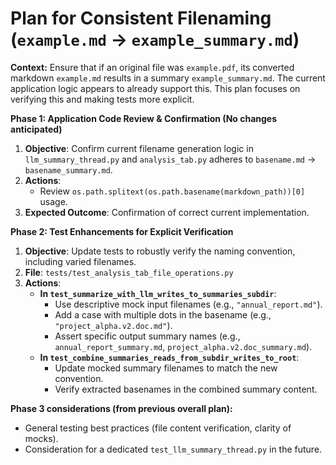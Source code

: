 # Plan for Consistent Filenaming (`example.md` -> `example_summary.md`)

**Context:** Ensure that if an original file was `example.pdf`, its converted markdown `example.md` results in a summary `example_summary.md`. The current application logic appears to already support this. This plan focuses on verifying this and making tests more explicit.

**Phase 1: Application Code Review & Confirmation (No changes anticipated)**

1.  **Objective**: Confirm current filename generation logic in `llm_summary_thread.py` and `analysis_tab.py` adheres to `basename.md` -> `basename_summary.md`.
2.  **Actions**:
    - Review `os.path.splitext(os.path.basename(markdown_path))[0]` usage.
3.  **Expected Outcome**: Confirmation of correct current implementation.

**Phase 2: Test Enhancements for Explicit Verification**

1.  **Objective**: Update tests to robustly verify the naming convention, including varied filenames.
2.  **File**: `tests/test_analysis_tab_file_operations.py`
3.  **Actions**:
    - **In `test_summarize_with_llm_writes_to_summaries_subdir`**:
      - Use descriptive mock input filenames (e.g., `"annual_report.md"`).
      - Add a case with multiple dots in the basename (e.g., `"project_alpha.v2.doc.md"`).
      - Assert specific output summary names (e.g., `annual_report_summary.md`, `project_alpha.v2.doc_summary.md`).
    - **In `test_combine_summaries_reads_from_subdir_writes_to_root`**:
      - Update mocked summary filenames to match the new convention.
      - Verify extracted basenames in the combined summary content.

**Phase 3 considerations (from previous overall plan):**

- General testing best practices (file content verification, clarity of mocks).
- Consideration for a dedicated `test_llm_summary_thread.py` in the future.
